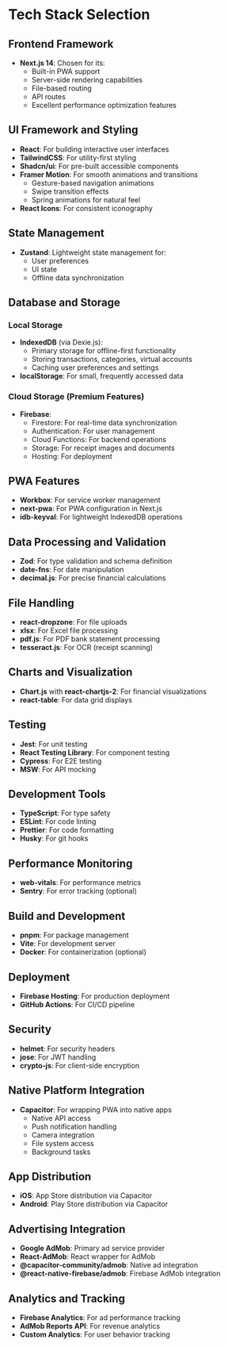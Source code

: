 # Tech Stack Selection

## Frontend Framework
- **Next.js 14**: Chosen for its:
  - Built-in PWA support
  - Server-side rendering capabilities
  - File-based routing
  - API routes
  - Excellent performance optimization features

## UI Framework and Styling
- **React**: For building interactive user interfaces
- **TailwindCSS**: For utility-first styling
- **Shadcn/ui**: For pre-built accessible components
- **Framer Motion**: For smooth animations and transitions
  - Gesture-based navigation animations
  - Swipe transition effects
  - Spring animations for natural feel
- **React Icons**: For consistent iconography

## State Management
- **Zustand**: Lightweight state management for:
  - User preferences
  - UI state
  - Offline data synchronization
  
## Database and Storage
### Local Storage
- **IndexedDB** (via Dexie.js):
  - Primary storage for offline-first functionality
  - Storing transactions, categories, virtual accounts
  - Caching user preferences and settings
- **localStorage**: For small, frequently accessed data

### Cloud Storage (Premium Features)
- **Firebase**:
  - Firestore: For real-time data synchronization
  - Authentication: For user management
  - Cloud Functions: For backend operations
  - Storage: For receipt images and documents
  - Hosting: For deployment

## PWA Features
- **Workbox**: For service worker management
- **next-pwa**: For PWA configuration in Next.js
- **idb-keyval**: For lightweight IndexedDB operations

## Data Processing and Validation
- **Zod**: For type validation and schema definition
- **date-fns**: For date manipulation
- **decimal.js**: For precise financial calculations

## File Handling
- **react-dropzone**: For file uploads
- **xlsx**: For Excel file processing
- **pdf.js**: For PDF bank statement processing
- **tesseract.js**: For OCR (receipt scanning)

## Charts and Visualization
- **Chart.js** with **react-chartjs-2**: For financial visualizations
- **react-table**: For data grid displays

## Testing
- **Jest**: For unit testing
- **React Testing Library**: For component testing
- **Cypress**: For E2E testing
- **MSW**: For API mocking

## Development Tools
- **TypeScript**: For type safety
- **ESLint**: For code linting
- **Prettier**: For code formatting
- **Husky**: For git hooks

## Performance Monitoring
- **web-vitals**: For performance metrics
- **Sentry**: For error tracking (optional)

## Build and Development
- **pnpm**: For package management
- **Vite**: For development server
- **Docker**: For containerization (optional)

## Deployment
- **Firebase Hosting**: For production deployment
- **GitHub Actions**: For CI/CD pipeline

## Security
- **helmet**: For security headers
- **jose**: For JWT handling
- **crypto-js**: For client-side encryption 

## Native Platform Integration
- **Capacitor**: For wrapping PWA into native apps
  - Native API access
  - Push notification handling
  - Camera integration
  - File system access
  - Background tasks

## App Distribution
- **iOS**: App Store distribution via Capacitor
- **Android**: Play Store distribution via Capacitor

## Advertising Integration
- **Google AdMob**: Primary ad service provider
- **React-AdMob**: React wrapper for AdMob
- **@capacitor-community/admob**: Native ad integration
- **@react-native-firebase/admob**: Firebase AdMob integration

## Analytics and Tracking
- **Firebase Analytics**: For ad performance tracking
- **AdMob Reports API**: For revenue analytics
- **Custom Analytics**: For user behavior tracking